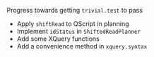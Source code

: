 Progress towards getting `trivial.test` to pass

- Apply `shiftRead` to QScript in planning
- Implement `idStatus` in `ShiftedReadPlanner`
- Add some XQuery functions
- Add a convenience method in `xquery.syntax`